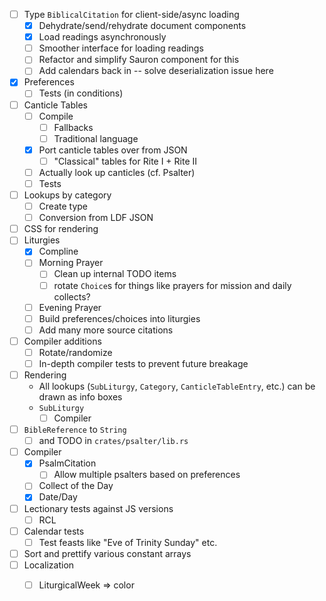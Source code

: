 - [ ] Type `BiblicalCitation` for client-side/async loading
  - [x] Dehydrate/send/rehydrate document components
  - [x] Load readings asynchronously
  - [ ] Smoother interface for loading readings
  - [ ] Refactor and simplify Sauron component for this
  - [ ] Add calendars back in -- solve deserialization issue here
- [x] Preferences
  - [ ] Tests (in conditions)
- [ ] Canticle Tables
  - [ ] Compile
    - [ ] Fallbacks
    - [ ] Traditional language
  - [x] Port canticle tables over from JSON
    - [ ] "Classical" tables for Rite I + Rite II
  - [ ] Actually look up canticles (cf. Psalter)
  - [ ] Tests
- [ ] Lookups by category
  - [ ] Create type
  - [ ] Conversion from LDF JSON
- [ ] CSS for rendering
- [ ] Liturgies
  - [x] Compline
  - [ ] Morning Prayer
    - [ ] Clean up internal TODO items
    - [ ] rotate `Choice`s for things like prayers for mission and daily collects?
  - [ ] Evening Prayer
  - [ ] Build preferences/choices into liturgies
  - [ ] Add many more source citations
- [ ] Compiler additions
  - [ ] Rotate/randomize
  - [ ] In-depth compiler tests to prevent future breakage
- [ ] Rendering
  - All lookups (`SubLiturgy`, `Category`, `CanticleTableEntry`, etc.) can be drawn as info boxes
  - `SubLiturgy`
    - [ ] Compiler
- [ ] `BibleReference` to `String`
  - [ ] and TODO in `crates/psalter/lib.rs`
- [ ] Compiler
  - [x] PsalmCitation
    - [ ] Allow multiple psalters based on preferences
  - [ ] Collect of the Day
  - [x] Date/Day
- [ ] Lectionary tests against JS versions
  - [ ] RCL
- [ ] Calendar tests
  - [ ] Test feasts like "Eve of Trinity Sunday" etc.
- [ ] Sort and prettify various constant arrays
- [ ] Localization
  - [ ] LiturgicalWeek => color

